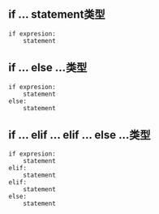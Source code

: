 ## if ... statement类型
```
if expresion:
	statement
```

## if ... else ...类型
```
if expresion:
	statement
else:
	statement
```

## if ... elif ... elif ... else ...类型
```
if expresion:
	statement
elif:
	statement
elif:
	statement
else:
	statement
```
